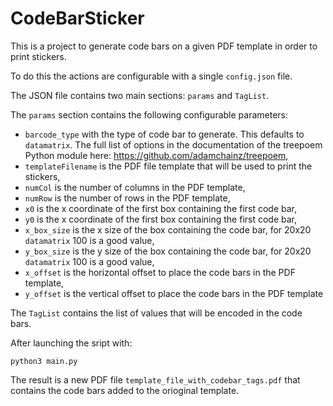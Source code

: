 # CodeBarSticker

This is a project to generate code bars on a given PDF template in order to print stickers.

To do this the actions are configurable with a single `config.json` file.

The JSON file contains two main sections: `params` and `TagList`.

The `params` section contains the following configurable parameters:

- `barcode_type` with the type of code bar to generate. This defaults to `datamatrix`. The full list of options in the documentation of the treepoem Python module here: https://github.com/adamchainz/treepoem,
- `templateFilename` is the PDF file template that will be used to print the stickers,
- `numCol` is the number of columns in the PDF template,
- `numRow` is the number of rows in the PDF template,
- `x0` is the x coordinate of the first box containing the first code bar,
- `y0` is the x coordinate of the first box containing the first code bar,
- `x_box_size` is the x size of the box containing the code bar, for 20x20 `datamatrix` 100 is a good value,
- `y_box_size` is the y size of the box containing the code bar, for 20x20 `datamatrix` 100 is a good value,
- `x_offset` is the horizontal offset to place the code bars in the PDF template,
- `y_offset` is the vertical offset to place the code bars in the PDF template

The `TagList` contains the list of values that will be encoded in the code bars.

After launching the sript with:
```
python3 main.py
```

The result is a new PDF file `template_file_with_codebar_tags.pdf` that contains the code bars added to the orioginal template.